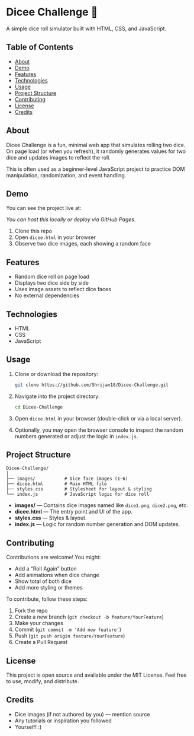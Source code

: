 # Dicee Challenge 🎲

A simple dice roll simulator built with HTML, CSS, and JavaScript.

## Table of Contents

- [About](#about)  
- [Demo](#demo)  
- [Features](#features)  
- [Technologies](#technologies)  
- [Usage](#usage)  
- [Project Structure](#project-structure)  
- [Contributing](#contributing)  
- [License](#license)  
- [Credits](#credits)  

## About

Dicee Challenge is a fun, minimal web app that simulates rolling two dice. On page load (or when you refresh), it randomly generates values for two dice and updates images to reflect the roll.

This is often used as a beginner-level JavaScript project to practice DOM manipulation, randomization, and event handling.

## Demo

You can see the project live at: 

_You can host this locally or deploy via GitHub Pages._

1. Clone this repo  
2. Open `dicee.html` in your browser  
3. Observe two dice images, each showing a random face  

## Features

- Random dice roll on page load  
- Displays two dice side by side  
- Uses image assets to reflect dice faces  
- No external dependencies  

## Technologies

- HTML  
- CSS  
- JavaScript  

## Usage

1. Clone or download the repository:

   ```bash
   git clone https://github.com/Shrijan18/Dicee-Challenge.git
   ```

2. Navigate into the project directory:

   ```bash
   cd Dicee-Challenge
   ```

3. Open `dicee.html` in your browser (double-click or via a local server).

4. Optionally, you may open the browser console to inspect the random numbers generated or adjust the logic in `index.js`.

## Project Structure

```
Dicee-Challenge/
│
├── images/           # Dice face images (1–6)
├── dicee.html        # Main HTML file
├── styles.css        # Stylesheet for layout & styling
└── index.js          # JavaScript logic for dice roll
```

- **images/** — Contains dice images named like `dice1.png`, `dice2.png`, etc.  
- **dicee.html** — The entry point and UI of the app.  
- **styles.css** — Styles & layout.  
- **index.js** — Logic for random number generation and DOM updates.

## Contributing

Contributions are welcome! You might:

- Add a “Roll Again” button  
- Add animations when dice change  
- Show total of both dice  
- Add more styling or themes  

To contribute, follow these steps:

1. Fork the repo  
2. Create a new branch (`git checkout -b feature/YourFeature`)  
3. Make your changes  
4. Commit (`git commit -m 'Add new feature'`)  
5. Push (`git push origin feature/YourFeature`)  
6. Create a Pull Request  

## License

This project is open source and available under the MIT License. Feel free to use, modify, and distribute.

## Credits

- Dice images (if not authored by you) — mention source  
- Any tutorials or inspiration you followed  
- Yourself! :)
